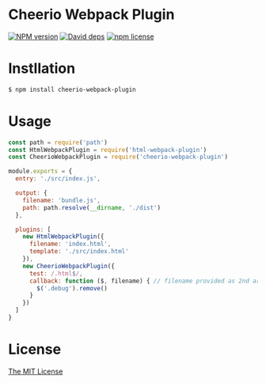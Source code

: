 # Cheerio Webpack Plugin

[![NPM version][npm-image]][npm-url] [![David deps][david-image]][david-url] [![npm license][license-image]][download-url]

# Instllation

```bash
$ npm install cheerio-webpack-plugin
```

# Usage
```js
const path = require('path')
const HtmlWebpackPlugin = require('html-webpack-plugin')
const CheerioWebpackPlugin = require('cheerio-webpack-plugin')

module.exports = {
  entry: './src/index.js',

  output: {
    filename: 'bundle.js',
    path: path.resolve(__dirname, './dist')
  },

  plugins: [
    new HtmlWebpackPlugin({
      filename: 'index.html',
      template: './src/index.html'
    }),
    new CheerioWebpackPlugin({
      test: /.html$/,
      callback: function ($, filename) { // filename provided as 2nd argument
        $('.debug').remove()
      }
    })
  ]
}

```

# License

[The MIT License](http://opensource.org/licenses/MIT)


[npm-image]: https://img.shields.io/npm/v/cheerio-webpack-plugin.svg?style=flat-square
[npm-url]: https://npmjs.org/package/cheerio-webpack-plugin
[david-image]: https://img.shields.io/david/8788/cheerio-webpack-plugin.svg?style=flat-square
[david-url]: https://david-dm.org/8788/cheerio-webpack-plugin
[download-url]: https://npmjs.org/package/cheerio-webpack-plugin
[license-image]: https://img.shields.io/npm/l/cheerio-webpack-plugin.svg
